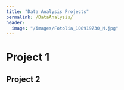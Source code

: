 ```yaml
---
title: "Data Analysis Projects"
permalink: /DataAnalysis/
header:
  image: "/images/Fotolia_108919730_M.jpg"
---
```


# Project 1

## Project 2
